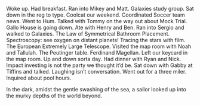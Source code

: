 Woke up. Had breakfast. Ran into Mikey and Matt. Galaxies study group. Sat down in the reg to type. Coolcat our weekend. Coordinated Soccer team news. Went to Hum. Talked with Tommy on the way out about Mock Trial. Gallo House is going down. Ate with Henry and Ben. Ran into Sergio and walked to Galaxies. The Law of Symmetrical Bathroom Placement. Spectroscopy: see oxygen on distant planets\! Tracing the stars with film. The European Extremely Large Telescope. Visited the map room with Noah and Tallulah. The Peutinger table. Ferdinand Magellan. Left our keycard in the map room. Up and down sorta day. Had dinner with Ryan and Nick. Impact investing is not the party we thought it’d be. Sat down with Gabby at Tiffins and talked. Laughing isn’t conversation. Went out for a three miler. Inquired about pool hours.

In the dark, amidst the gentle swashing of the sea, a sailor looked up into the murky depths of the world beyond.